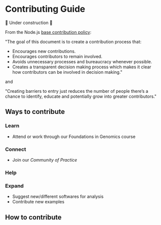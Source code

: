 # Contributing Guide
:construction: Under construction :construction:

From the Node.js [base contribution policy](https://medium.com/the-node-js-collection/healthy-open-source-967fa8be7951):

"The goal of this document is to create a contribution process that:
- Encourages new contributions.
- Encourages contributors to remain involved.
- Avoids unnecessary processes and bureaucracy whenever possible.
- Creates a transparent decision making process which makes it clear how contributors can be involved in decision making."

and

"Creating barriers to entry just reduces the number of people there’s a chance to identify, educate and potentially grow into greater contributors."

## Ways to contribute


### Learn
- Attend or work through our Foundations in Genomics course

### Connect
- Join our *Community of Practice*

### Help

### Expand
- Suggest new/different softwares for analysis
- Contribute new examples

## How to contribute
